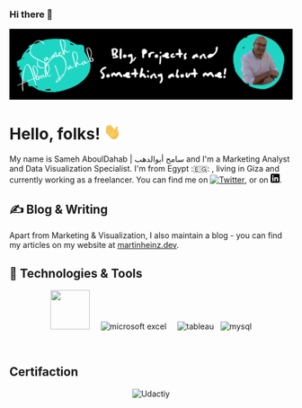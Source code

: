 ### Hi there 👋

<!-- More info, tips and tricks for making GitHub Profile README can be found in my article at https://towardsdatascience.com/build-a-stunning-readme-for-your-github-profile-9b80434fe5d7 -->

[![Header](https://github.com/SamehAboulDahab/samehabouldahab/blob/main/SamehAboulDahab_GitHub_Header.png)](https://fb.com/samehabouldahab.me)

# Hello, folks! <img src="https://github.com/SamehAboulDahab/samehabouldahab/blob/main/Wave_SamehAboulDahab.gif" width="30px">

My name is Sameh AboulDahab | سامح أبوالدهب and I'm a Marketing Analyst and Data Visualization Specialist. I'm from Egypt :🇪🇬: , living in Giza and currently working as a freelancer. You can find me on [![Twitter][1.2]][1],  or on [![LinkedIn][3.2]][3].

## &#x270d; Blog & Writing

Apart from Marketing & Visualization, I also maintain a blog - you can find my articles on my website at [martinheinz.dev](https://martinheinz.dev/).

## 🔧 Technologies & Tools

<p style="text-align: center;"><img src="https://simpleicons.org/icons/powerbi.svg" alt="" width="70" height="70" />&nbsp; &nbsp; &nbsp;<img src="https://simpleicons.org/icons/microsoftexcel.svg" alt="microsoft excel" width="70" height="70" />&nbsp; &nbsp; &nbsp;<img src="https://simpleicons.org/icons/tableau.svg" alt="tableau" width="70" height="70" />&nbsp; &nbsp;<img src="https://simpleicons.org/icons/mysql.svg" alt="mysql" width="70" height="70" /></p>
<p style="text-align: center;">&nbsp;</p>

## Certifaction

<p style="text-align: center;"><img src="https://simpleicons.org/icons/udacity.svg" alt="Udactiy " width="70" height="70" /></p>

<!-- links to social media icons -->

<!-- icons with padding -->

[1.1]: http://i.imgur.com/tXSoThF.png (twitter icon with padding)
[2.1]: http://i.imgur.com/0o48UoR.png (github icon with padding)

<!-- icons without padding -->

[1.2]: http://i.imgur.com/wWzX9uB.png (twitter icon without padding)
[2.2]: http://i.imgur.com/9I6NRUm.png (github icon without padding)
[3.2]: https://github.com/SamehAboulDahab/samehabouldahab/blob/main/linkedin_SamehAboulDahab.png (LinkedIn icon without padding)


<!-- links to your social media accounts -->

[1]: https://twitter.com/SamehAboulDahab
[2]: https://github.com/SamehAboulDahab
[3]: https://www.linkedin.com/in/SamehAboulDahab


<!-- Resources -->
<!-- Icons: https://simpleicons.org/ -->
<!-- GitHub Stats: https://github.com/anuraghazra/github-readme-stats -->
<!-- Emojis: https://emojipedia.org/emoji/ -->
<!-- HTML Emojis: https://www.fileformat.info/index.htm -->
<!-- Shields: https://shields.io/ -->
<!-- Awesome GitHub Profile README: https://github.com/abhisheknaiidu/awesome-github-profile-readme -->














<!--
**SamehAboulDahab/samehabouldahab** is a ✨ _special_ ✨ repository because its `README.md` (this file) appears on your GitHub profile.

Here are some ideas to get you started:

- 🔭 I’m currently working on ...
- 🌱 I’m currently learning ...
- 👯 I’m looking to collaborate on ...
- 🤔 I’m looking for help with ...
- 💬 Ask me about ...
- 📫 How to reach me: ...
- 😄 Pronouns: ...
- ⚡ Fun fact: ...

<a href="https://github.com/samehabouldahab">
<img align="center" alt="sabesan's Github Stats" src="https://github-readme-stats.codestackr.vercel.app/api?username=samehabouldahab&show_icons=true&hide_border=true&count_private=true&include_all_commits=true&theme=radical" /></a>

<a href="https://github.com/samehabouldahab">
  <img align="center" src="https://github-readme-stats.anuraghazra1.vercel.app/api/top-langs/?username=samehabouldahab&layout=compact&theme=radical" />
</a>#



-->
